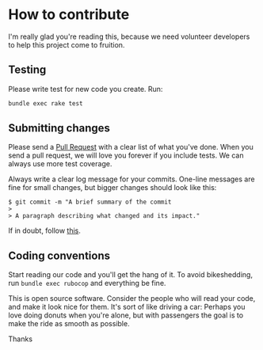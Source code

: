 # How to contribute

I'm really glad you're reading this, because we need volunteer developers to help this project come to fruition.

## Testing

Please write test for new code you create. Run:

```bash
bundle exec rake test
```

## Submitting changes

Please send a [Pull Request](https://github.com/DataDog/graft-rb/pull/new/master) with a clear list of what you've done. When you send a pull request, we will love you forever if you include tests. We can always use more test coverage.

Always write a clear log message for your commits. One-line messages are fine for small changes, but bigger changes should look like this:

    $ git commit -m "A brief summary of the commit
    >
    > A paragraph describing what changed and its impact."

If in doubt, follow [this](https://cbea.ms/git-commit/).

## Coding conventions

Start reading our code and you'll get the hang of it. To avoid bikeshedding, run `bundle exec rubocop` and everything be fine.

This is open source software. Consider the people who will read your code, and make it look nice for them. It's sort of like driving a car: Perhaps you love doing donuts when you're alone, but with passengers the goal is to make the ride as smooth as possible.

Thanks
